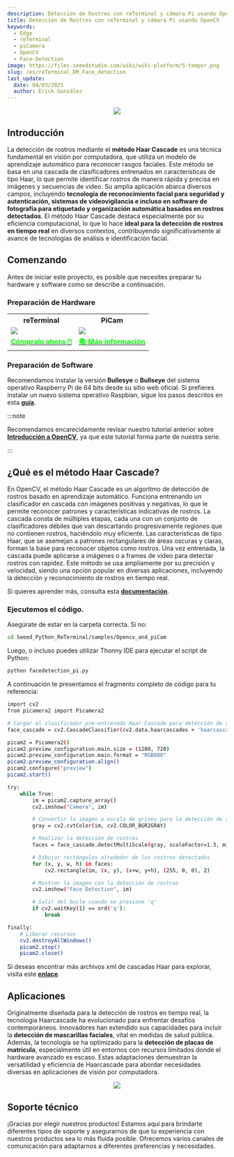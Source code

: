 ```yaml
---
description: Detección de Rostros con reTerminal y cámara Pi usando OpenCV
title: Detección de Rostros con reTerminal y cámara Pi usando OpenCV
keywords:
  - Edge
  - reTerminal 
  - piCamera
  - OpenCV
  - Face-Detection
image: https://files.seeedstudio.com/wiki/wiki-platform/S-tempor.png
slug: /es/reTerminal_DM_Face_detection
last_update:
  date: 04/03/2025
  author: Erick González
---
```


<center><img width={800} src="https://files.seeedstudio.com/wiki/ReTerminal/opencv/facedetection.gif" /></center>

## Introducción

La detección de rostros mediante el **método Haar Cascade** es una técnica fundamental en visión por computadora, que utiliza un modelo de aprendizaje automático para reconocer rasgos faciales. Este método se basa en una cascada de clasificadores entrenados en características de tipo Haar, lo que permite identificar rostros de manera rápida y precisa en imágenes y secuencias de video. Su amplia aplicación abarca diversos campos, incluyendo **tecnología de reconocimiento facial para seguridad y autenticación, sistemas de videovigilancia e incluso en software de fotografía para etiquetado y organización automática basados en rostros detectados**. El método Haar Cascade destaca especialmente por su eficiencia computacional, lo que lo hace **ideal para la detección de rostros en tiempo real** en diversos contextos, contribuyendo significativamente al avance de tecnologías de análisis e identificación facial.

## Comenzando

Antes de iniciar este proyecto, es posible que necesites preparar tu hardware y software como se describe a continuación.

### Preparación de Hardware

<div class="table-center">
	<table class="table-nobg">
    <tr class="table-trnobg">
      <th class="table-trnobg">reTerminal</th>
      <th class="table-trnobg">PiCam</th>
		</tr>
    <tr class="table-trnobg"></tr>
		<tr class="table-trnobg">
			<td class="table-trnobg"><div style={{textAlign:'center'}}><img src="https://files.seeedstudio.com/wiki/ReTerminal/frigate/reterminal.png" style={{width:300, height:'auto'}}/></div></td>
      <td class="table-trnobg"><div style={{textAlign:'center'}}><img src="https://files.seeedstudio.com/wiki/ReTerminal/Picam/picam2.jpg" style={{width:300, height:'auto'}}/></div></td>
		</tr>
    <tr class="table-trnobg"></tr>
		<tr class="table-trnobg">
			<td class="table-trnobg"><div class="get_one_now_container" style={{textAlign: 'center'}}><a class="get_one_now_item" href="https://www.seeedstudio.com/ReTerminal-with-CM4-p-4904.html?queryID=26220f25bcce77bc420c9c03059787c0&objectID=4904&indexName=bazaar_retailer_products">
              <strong><span><font color={'FFFFFF'} size={"4"}> Cómpralo ahora 🖱️</font></span></strong>
          </a></div></td>
      <td class="table-trnobg"><div class="get_one_now_container" style={{textAlign: 'center'}}><a class="get_one_now_item" href="https://wiki.seeedstudio.com/reTerminal-piCam/"><strong><span><font color={'FFFFFF'} size={"4"}>📚 Más información</font></span></strong></a></div></td>
        </tr>
    </table>
</div>

### Preparación de Software

Recomendamos instalar la versión **Bullesye** o **Bullseye** del sistema operativo Raspberry Pi de 64 bits desde su sitio web oficial. Si prefieres instalar un nuevo sistema operativo Raspbian, sigue los pasos descritos en esta [**guía**](https://wiki.seeedstudio.com/reTerminal/#flash-raspberry-pi-os-64-bit-ubuntu-os-or-other-os-to-emmc).

:::note

Recomendamos encarecidamente revisar nuestro tutorial anterior sobre [**Introducción a OpenCV**](https://wiki.seeedstudio.com/reTerminal_DM_opencv/), ya que este tutorial forma parte de nuestra serie.

:::

## ¿Qué es el método Haar Cascade?

En OpenCV, el método Haar Cascade es un algoritmo de detección de rostros basado en aprendizaje automático. Funciona entrenando un clasificador en cascada con imágenes positivas y negativas, lo que le permite reconocer patrones y características indicativas de rostros. La cascada consta de múltiples etapas, cada una con un conjunto de clasificadores débiles que van descartando progresivamente regiones que no contienen rostros, haciéndolo muy eficiente. Las características de tipo Haar, que se asemejan a patrones rectangulares de áreas oscuras y claras, forman la base para reconocer objetos como rostros. Una vez entrenada, la cascada puede aplicarse a imágenes o a frames de video para detectar rostros con rapidez. Este método se usa ampliamente por su precisión y velocidad, siendo una opción popular en diversas aplicaciones, incluyendo la detección y reconocimiento de rostros en tiempo real.

Si quieres aprender más, consulta esta [**documentación**](https://docs.opencv.org/4.x/db/d28/tutorial_cascade_classifier.html).

### Ejecutemos el código.

Asegúrate de estar en la carpeta correcta. Si no:

 ```sh
cd Seeed_Python_ReTerminal/samples/Opencv_and_piCam

 ```
Luego, o incluso puedes utilizar Thonny IDE para ejecutar el script de Python:

 ```sh
python facedetection_pi.py
 ```

A continuación te presentamos el fragmento completo de código para tu referencia:

```sh
import cv2
from picamera2 import Picamera2

# Cargar el clasificador pre-entrenado Haar Cascade para detección de rostros
face_cascade = cv2.CascadeClassifier(cv2.data.haarcascades + 'haarcascade_frontalface_default.xml')

picam2 = Picamera2()
picam2.preview_configuration.main.size = (1280, 720)
picam2.preview_configuration.main.format = "RGB888"
picam2.preview_configuration.align()
picam2.configure("preview")
picam2.start()

try:
    while True:
        im = picam2.capture_array()
        cv2.imshow("Camera", im)

        # Convertir la imagen a escala de grises para la detección de rostros
        gray = cv2.cvtColor(im, cv2.COLOR_BGR2GRAY)

        # Realizar la detección de rostros
        faces = face_cascade.detectMultiScale(gray, scaleFactor=1.3, minNeighbors=5, minSize=(30, 30))

        # Dibujar rectángulos alrededor de los rostros detectados
        for (x, y, w, h) in faces:
            cv2.rectangle(im, (x, y), (x+w, y+h), (255, 0, 0), 2)

        # Mostrar la imagen con la detección de rostros
        cv2.imshow("Face Detection", im)

        # Salir del bucle cuando se presione 'q'
        if cv2.waitKey(1) == ord('q'):
            break

finally:
    # Liberar recursos
    cv2.destroyAllWindows()
    picam2.stop()
    picam2.close()
```

Si deseas encontrar más archivos xml de cascadas Haar para explorar, visita este [**enlace**](https://github.com/opencv/opencv/tree/master/data/haarcascades).

## Aplicaciones

Originalmente diseñada para la detección de rostros en tiempo real, la tecnología Haarcascade ha evolucionado para enfrentar desafíos contemporáneos. Innovadores han extendido sus capacidades para incluir la **detección de mascarillas faciales**, vital en medidas de salud pública. Además, la tecnología se ha optimizado para la **detección de placas de matrícula**, especialmente útil en entornos con recursos limitados donde el hardware avanzado es escaso. Estas adaptaciones demuestran la versatilidad y eficiencia de Haarcascade para abordar necesidades diversas en aplicaciones de visión por computadora.

<center><img width={800} src="https://files.seeedstudio.com/wiki/ReTerminal/opencv/FACEMASK.gif" /></center>


## Soporte técnico

¡Gracias por elegir nuestros productos! Estamos aquí para brindarte diferentes tipos de soporte y asegurarnos de que tu experiencia con nuestros productos sea lo más fluida posible. Ofrecemos varios canales de comunicación para adaptarnos a diferentes preferencias y necesidades.

<div class="button_tech_support_container">
<a href="https://forum.seeedstudio.com/" class="button_forum"></a> 
<a href="https://www.seeedstudio.com/contacts" class="button_email"></a>
</div>

<div class="button_tech_support_container">
<a href="https://discord.gg/eWkprNDMU7" class="button_discord"></a> 
<a href="https://github.com/Seeed-Studio/wiki-documents/discussions/69" class="button_discussion"></a>
</div>
